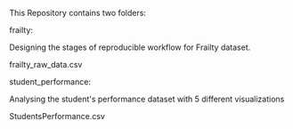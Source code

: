 This Repository contains two folders:

frailty:

Designing the stages of reproducible workflow for Frailty dataset.

frailty_raw_data.csv

student_performance:

Analysing the student's performance dataset with 5 different visualizations

StudentsPerformance.csv
